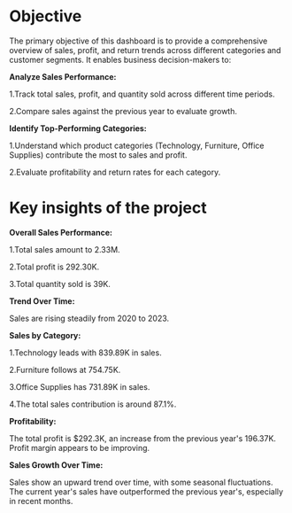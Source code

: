 # Objective
The primary objective of this dashboard is to provide a comprehensive overview of sales, profit, and return trends across different categories and customer segments. It enables business decision-makers to:

**Analyze Sales Performance:**

1.Track total sales, profit, and quantity sold across different time periods.

2.Compare sales against the previous year to evaluate growth.

**Identify Top-Performing Categories:**

1.Understand which product categories (Technology, Furniture, Office Supplies) contribute the most to sales and profit.

2.Evaluate profitability and return rates for each category.
# Key insights of the project

**Overall Sales Performance:**

1.Total sales amount to 2.33M.

2.Total profit is 292.30K.

3.Total quantity sold is 39K.

**Trend Over Time:**

Sales are rising steadily from 2020 to 2023.

**Sales by Category:**

1.Technology leads with 839.89K in sales.

2.Furniture follows at 754.75K.

3.Office Supplies has 731.89K in sales.

4.The total sales contribution is around 87.1%.

**Profitability:**

The total profit is $292.3K, an increase from the previous year's 196.37K.
Profit margin appears to be improving.

**Sales Growth Over Time:**

  Sales show an upward trend over time, with some seasonal fluctuations.
  The current year's sales have outperformed the previous year's, especially in recent months.
